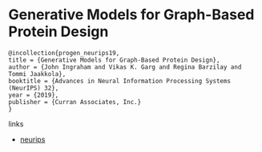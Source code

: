 # Generative Models for Graph-Based Protein Design

```
@incollection{progen_neurips19,
title = {Generative Models for Graph-Based Protein Design},
author = {John Ingraham and Vikas K. Garg and Regina Barzilay and Tommi Jaakkola},
booktitle = {Advances in Neural Information Processing Systems (NeurIPS) 32},
year = {2019},
publisher = {Curran Associates, Inc.}
}
```

links
- [neurips](https://nips.cc/Conferences/2019/Schedule?showEvent=14467)
